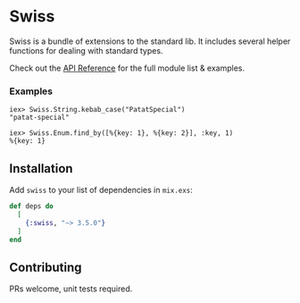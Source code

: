 # Swiss

Swiss is a bundle of extensions to the standard lib. It includes several helper
functions for dealing with standard types.

Check out the [API Reference](https://hexdocs.pm/swiss/api-reference.html) for the full module list & examples.

### Examples

    iex> Swiss.String.kebab_case("PatatSpecial")
    "patat-special"

    iex> Swiss.Enum.find_by([%{key: 1}, %{key: 2}], :key, 1)
    %{key: 1}

## Installation

Add `swiss` to your list of dependencies in `mix.exs`:

```elixir
def deps do
  [
    {:swiss, "~> 3.5.0"}
  ]
end
```

## Contributing

PRs welcome, unit tests required.
